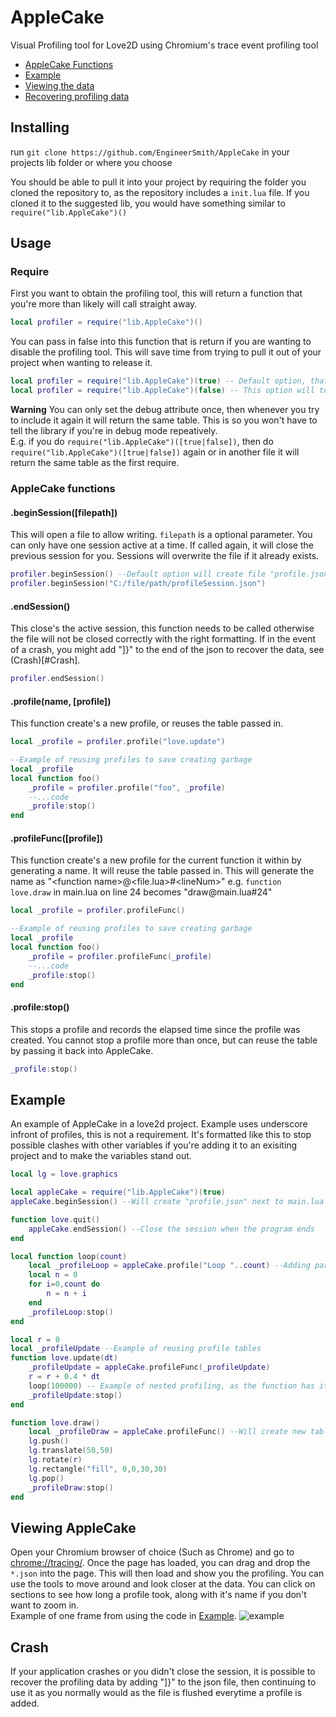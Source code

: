 # AppleCake
Visual Profiling tool for Love2D using Chromium's trace event profiling tool

* [AppleCake Functions](#AppleCake-functions)
* [Example](#Example)
* [Viewing the data](#Viewing-AppleCake)
* [Recovering profiling data](#Crash)

## Installing
run `git clone https://github.com/EngineerSmith/AppleCake` in your projects lib folder or where you choose

You should be able to pull it into your project by requiring the folder you cloned the repository to, as the repository includes a `init.lua` file.
If you cloned it to the suggested lib, you would have something similar to `require("lib.AppleCake")()`

## Usage
### Require
First you want to obtain the profiling tool, this will return a function that you're more than likely will call straight away.
```lua
local profiler = require("lib.AppleCake")()
```
You can pass in false into this function that is return if you are wanting to disable the profiling tool. This will save time from trying to pull it out of your project when wanting to release it. 
```lua
local profiler = require("lib.AppleCake")(true) -- Default option, that will return AppleCake
local profiler = require("lib.AppleCake")(false) -- This option will turn AppleCake off
```
**Warning**  You can only set the debug attribute once, then whenever you try to include it again it will return the same table.
This is so you won't have to tell the library if you're in debug mode repeatively.  
E.g. if you do `require("lib.AppleCake")([true|false])`, then do `require("lib.AppleCake")([true|false])` again or in another file it will return the same table as the first require.
### AppleCake functions
#### .beginSession([filepath])
This will open a file to allow writing. `filepath` is a optional parameter. You can only have one session active at a time. If called again, it will close the previous session for you. Sessions will overwrite the file if it already exists.
```lua
profiler.beginSession() --Default option will create file "profile.json" in the path the project is ran from.
profiler.beginSession("C:/file/path/profileSession.json")
```
#### .endSession()
This close's the active session, this function needs to be called otherwise the file will not be closed correctly with the right formatting. If in the event of a crash, you might add "]}" to the end of the json to recover the data, see (Crash)[#Crash].
```lua
profiler.endSession()
```
#### .profile(name, [profile])
This function create's a new profile, or reuses the table passed in.
```lua
local _profile = profiler.profile("love.update")

--Example of reusing profiles to save creating garbage
local _profile
local function foo()
	_profile = profiler.profile("foo", _profile)
	--...code
	_profile:stop()
end
```
#### .profileFunc([profile])
This function create's a new profile for the current function it within by generating a name. It will reuse the table passed in. This will generate the name as "\<function name\>@\<file.lua\>#\<lineNum\>" e.g. `function love.draw` in main.lua on line 24 becomes "draw​@main.lua#24"
```lua
local _profile = profiler.profileFunc()

--Example of reusing profiles to save creating garbage
local _profile
local function foo()
	_profile = profiler.profileFunc(_profile)
	--...code
	_profile:stop()
end
```
#### .profile:stop()
This stops a profile and records the elapsed time since the profile was created. You cannot stop a profile more than once, but can reuse the table by passing it back into AppleCake.
```lua
_profile:stop()
```
## Example
An example of AppleCake in a love2d project. Example uses underscore infront of profiles, this is not a requirement. It's formatted like this to stop possible clashes with other variables if you're adding it to an exisiting project and to make the variables stand out.
```lua
local lg = love.graphics

local appleCake = require("lib.AppleCake")(true)
appleCake.beginSession() --Will create "profile.json" next to main.lua

function love.quit()
	appleCake.endSession() --Close the session when the program ends
end

local function loop(count)
	local _profileLoop = appleCake.profile("Loop "..count) --Adding parameters to profiles name
	local n = 0
	for i=0,count do
		n = n + i
	end
	_profileLoop:stop()
end

local r = 0
local _profileUpdate --Example of reusing profile tables
function love.update(dt)
	_profileUpdate = appleCake.profileFunc(_profileUpdate)
	r = r + 0.4 * dt
	loop(100000) -- Example of nested profiling, as the function has it's own profile
	_profileUpdate:stop()
end

function love.draw()
	local _profileDraw = appleCake.profileFunc() --Will create new table everytime this function is ran
	lg.push()
	lg.translate(50,50)
	lg.rotate(r)
	lg.rectangle("fill", 0,0,30,30)
	lg.pop()
	_profileDraw:stop()
end
```
## Viewing AppleCake
Open your Chromium browser of choice (Such as Chrome) and go to [chrome://tracing/](chrome://tracing/). Once the page has loaded, you can drag and drop the `*.json` into the page. This will then load and show you the profiling. You can use the tools to move around and look closer at the data. You can click on sections to see how long a profile took, along with it's name if you don't want to zoom in.  
Example of one frame from using the code in [Example](###Example).
![example](https://i.imgur.com/zabVoRs.png "Example of chrome tracing")
## Crash
If your application crashes or you didn't close the session, it is possible to recover the profiling data by adding "]}" to the json file, then continuing to use it as you normally would as the file is flushed everytime a profile is added.
